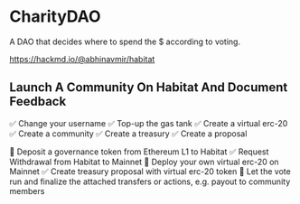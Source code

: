 # CharityDAO
A DAO that decides where to spend the $ according to voting.

https://hackmd.io/@abhinavmir/habitat

## Launch A Community On Habitat And Document Feedback

✅ Change your username
✅ Top-up the gas tank
✅ Create a virtual erc-20
✅ Create a community
✅ Create a treasury
✅ Create a proposal

🔲 Deposit a governance token from Ethereum L1 to Habitat
✅ Request Withdrawal from Habitat to Mainnet
🔲 Deploy your own virtual erc-20 on Mainnet
✅ Create treasury proposal with virtual erc-20 token
🔲 Let the vote run and finalize the attached transfers or actions, e.g. payout to community members
